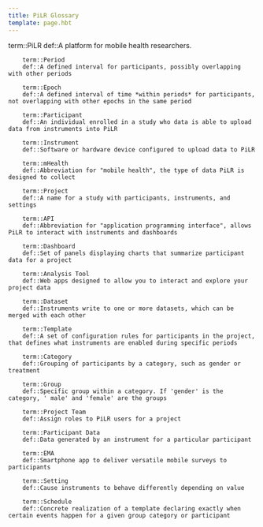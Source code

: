 ```yaml
---
title: PiLR Glossary
template: page.hbt
---
```


<dl>
        term::PiLR
        def::A platform for mobile health researchers. 

        term::Period
        def::A defined interval for participants, possibly overlapping with other periods

        term::Epoch
        def::A defined interval of time *within periods* for participants, not overlapping with other epochs in the same period

        term::Participant
        def::An individual enrolled in a study who data is able to upload data from instruments into PiLR

        term::Instrument
        def::Software or hardware device configured to upload data to PiLR

        term::mHealth
        def::Abbreviation for "mobile health", the type of data PiLR is designed to collect

        term::Project
        def::A name for a study with participants, instruments, and settings

        term::API
        def::Abbreviation for "application programming interface", allows PiLR to interact with instruments and dashboards

        term::Dashboard
        def::Set of panels displaying charts that summarize participant data for a project

        term::Analysis Tool
        def::Web apps designed to allow you to interact and explore your project data

        term::Dataset
        def::Instruments write to one or more datasets, which can be merged with each other

        term::Template
        def::A set of configuration rules for participants in the project, that defines what instruments are enabled during specific periods

        term::Category
        def::Grouping of participants by a category, such as gender or treatment

        term::Group
        def::Specific group within a category. If 'gender' is the category, ' male' and 'female' are the groups

        term::Project Team
        def::Assign roles to PiLR users for a project

        term::Participant Data
        def::Data generated by an instrument for a particular participant

        term::EMA
        def::Smartphone app to deliver versatile mobile surveys to participants

        term::Setting
        def::Cause instruments to behave differently depending on value

        term::Schedule
        def::Concrete realization of a template declaring exactly when certain events happen for a given group category or participant


</dl>

